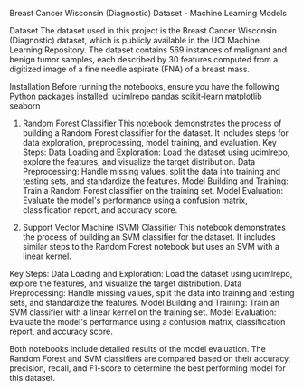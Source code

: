 Breast Cancer Wisconsin (Diagnostic) Dataset - Machine Learning Models

Dataset
The dataset used in this project is the Breast Cancer Wisconsin (Diagnostic) dataset, which is publicly available in the UCI Machine Learning Repository. 
The dataset contains 569 instances of malignant and benign tumor samples, each described by 30 features computed from a digitized image of a fine needle aspirate (FNA) of a breast mass.

Installation
Before running the notebooks, ensure you have the following Python packages installed:
ucimlrepo
pandas
scikit-learn
matplotlib
seaborn

1. Random Forest Classifier
This notebook demonstrates the process of building a Random Forest classifier for the dataset. It includes steps for data exploration, preprocessing, model training, and evaluation.
Key Steps:
     Data Loading and Exploration: Load the dataset using ucimlrepo, explore the features, and visualize the target distribution.
     Data Preprocessing: Handle missing values, split the data into training and testing sets, and standardize the features.
     Model Building and Training: Train a Random Forest classifier on the training set.
     Model Evaluation: Evaluate the model's performance using a confusion matrix, classification report, and accuracy score.

2. Support Vector Machine (SVM) Classifier
This notebook demonstrates the process of building an SVM classifier for the dataset. It includes similar steps to the Random Forest notebook but uses an SVM with a linear kernel.

Key Steps:
    Data Loading and Exploration: Load the dataset using ucimlrepo, explore the features, and visualize the target distribution.
    Data Preprocessing: Handle missing values, split the data into training and testing sets, and standardize the features.
    Model Building and Training: Train an SVM classifier with a linear kernel on the training set.
    Model Evaluation: Evaluate the model's performance using a confusion matrix, classification report, and accuracy score.

Both notebooks include detailed results of the model evaluation. The Random Forest and SVM classifiers are compared based on their accuracy, precision, recall, and F1-score to 
determine the best performing model for this dataset.
